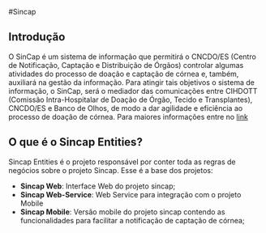 #Sincap
## Introdução
O SinCap é um sistema de informação que permitirá o CNCDO/ES (Centro de Notificação, Captação e Distribuição de Órgãos) controlar algumas atividades do processo de doação e captação de córnea e, também, auxiliará na gestão da informação. Para atingir tais objetivos o sistema de informação, o SinCap, será o mediador das comunicações entre CIHDOTT (Comissão Intra-Hospitalar de Doação de Órgão, Tecido e Transplantes), CNCDO/ES e Banco de Olhos, de modo a dar agilidade e eficiência ao processo de doação de córnea. 
Para maiores informações entre no [link](http://leds.sr.ifes.edu.br/portfolio/sincap/)

## O que é o Sincap Entities?
Sincap Entities é o projeto responsável por conter toda as regras de negócios sobre o projeto Sincap. Esse é a base dos projetos:
* __Sincap Web__: Interface Web do projeto sincap;
* __Sincap Web-Service__: Web Service para integração com o projeto Mobile
* __Sincap Mobile__: Versão mobile do projeto sincap contendo as funcionalidades para facilitar a notificação de captação de córnea;

